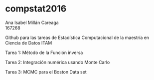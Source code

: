 # compstat2016


Ana Isabel Millán Careaga  
167268

Github para las tareas de Estadística Computacional de la maestría en Ciencia de Datos ITAM

Tarea 1: Método de la Función inversa

Tarea 2: Integración numérica usando Monte Carlo  

Tarea 3: MCMC para el Boston Data set   

